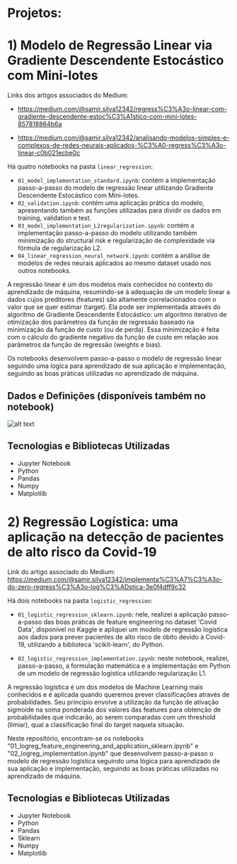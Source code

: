 # Projetos:

# 1) Modelo de Regressão Linear via Gradiente Descendente Estocástico com Mini-lotes

Links dos artigos associados do Medium: 

- https://medium.com/@samir.silva12342/regress%C3%A3o-linear-com-gradiente-descendente-estoc%C3%A1stico-com-mini-lotes-857818864b6a

- https://medium.com/@samir.silva12342/analisando-modelos-simples-e-complexos-de-redes-neurais-aplicados-%C3%A0-regress%C3%A3o-linear-c0b021ecbe0c

Há quatro notebooks na pasta `linear_regression`:

- `01_model_implementation_standard.ipynb`: contém a implementação passo-a-passo do modelo de regressão linear utilizando Gradiente Descendente Estocástico com Mini-lotes.
- `02_validation.ipynb`: contém uma aplicação prática do modelo, apresentando também as funções utilizadas para dividir os dados em training, validation e test.
- `03_model_implementation_L2regularization.ipynb`: contém a implementação passo-a-passo do modelo utilizando também minimização do structural risk e regularização de complexidade via fórmula de regularização L2.
- `04_linear_regression_neural_network.ipynb`: contém a análise de modelos de redes neurais aplicados ao mesmo dataset usado nos outros notebooks.
 
A regressão linear é um dos modelos mais conhecidos no contexto do aprendizado de máquina, resumindo-se à adequação de um modelo linear a dados cujos preditores (features) são altamente correlacionados com o valor que se quer estimar (target). Ela pode ser implementada através do algoritmo de Gradiente Descendente Estocástico: um algoritmo iterativo de otimização dos parâmetros da função de regressão baseado na minimização da função de custo (ou de perda). Essa minimização é feita com o cálculo do gradiente negativo da função de custo em relação aos parâmetros da função de regressão (weights e bias).

Os notebooks desenvolvem passo-a-passo o modelo de regressão linear seguindo uma lógica para aprendizado de sua aplicação e implementação, seguindo as boas práticas utilizadas no aprendizado de máquina.

## Dados e Definições (disponíveis também no notebook)

![alt text](https://github.com/Samirnunes/ml_implementations/blob/main/linear_regression/images/dados_e_definicoes.PNG)

## Tecnologias e Bibliotecas Utilizadas

- Jupyter Notebook
- Python
- Pandas
- Numpy
- Matplotlib

# 2) Regressão Logística: uma aplicação na detecção de pacientes de alto risco da Covid-19

Link do artigo associado do Medium: https://medium.com/@samir.silva12342/implementa%C3%A7%C3%A3o-do-zero-regress%C3%A3o-log%C3%ADstica-3e0f4dff9c32
 
Há dois notebooks na pasta `logistic_regression`:

- `01_logistic_regression_sklearn.ipynb`: nele, realizei a aplicação passo-a-passo das boas práticas de feature engineering no dataset 'Covid Data', disponível no Kaggle e apliquei um modelo de regressão logística aos dados para prever pacientes de alto risco de óbito devido à Covid-19, utilizando a biblioteca 'scikit-learn', do Python.

- `02_logistic_regression_implementation.ipynb`: neste notebook, realizei, passo-a-passo, a formulação matemática e a implementação em Python de um modelo de regressão logística utilizando regularização L1.

A regressão logística é um dos modelos de Machine Learning mais conhecidos e é aplicada quando queremos prever classificações através de probabilidades. Seu princípio envolve a utilização da função de ativação sigmoide na soma ponderada dos valores das features para obtenção de probabilidades que indicarão, ao serem comparadas com um threshold (limiar), qual a classificação final do target naquela situação.

Neste repositório, encontram-se os notebooks "01_logreg_feature_engineering_and_application_sklearn.ipynb" e "02_logreg_implementation.ipynb" que desenvolvem passo-a-passo o modelo de regressão logística seguindo uma lógica para aprendizado de sua aplicação e implementação, seguindo as boas práticas utilizadas no aprendizado de máquina.

## Tecnologias e Bibliotecas Utilizadas

- Jupyter Notebook
- Python
- Pandas
- Sklearn
- Numpy
- Matplotlib
